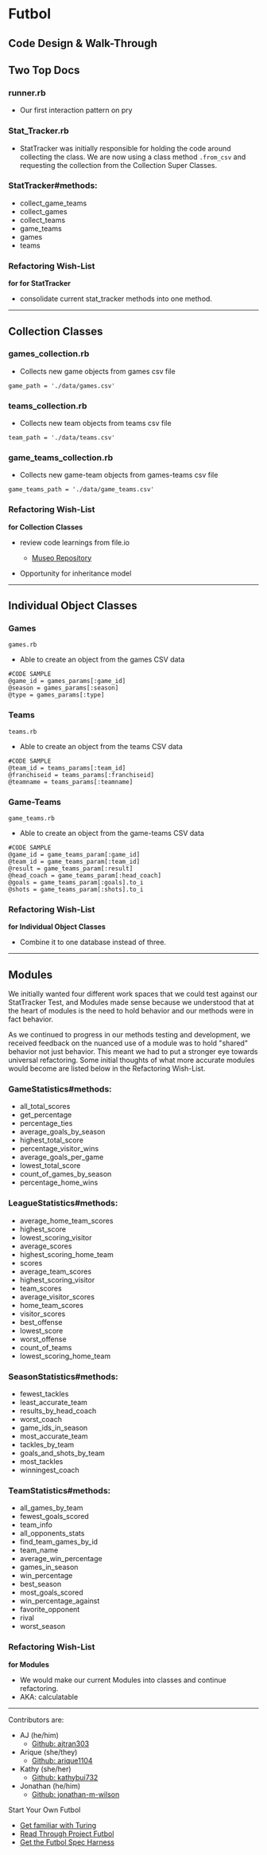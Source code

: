 # Futbol

## Code Design & Walk-Through

## Two Top Docs

### runner.rb
- Our first interaction pattern on pry


### Stat_Tracker.rb
  - StatTracker was initially responsible for holding the code around collecting the class.  We are now using a class method `.from_csv` and requesting the collection from the Collection Super Classes.

### StatTracker#methods:
  - collect_game_teams  
  - collect_games  
  - collect_teams  
  - game_teams  
  - games  
  - teams

### Refactoring Wish-List
__for for StatTracker__
  - consolidate current stat_tracker methods into one method.

______________________

## Collection Classes
### games_collection.rb
- Collects new game objects from games csv file

`game_path = './data/games.csv'`

### teams_collection.rb
- Collects new team objects from teams csv file

`team_path = './data/teams.csv'`

### game_teams_collection.rb
- Collects new game-team objects from games-teams csv file

`game_teams_path = './data/game_teams.csv'`

### Refactoring Wish-List
__for Collection Classes__
- review code learnings from file.io
  - [Museo Repository](https://github.com/turingschool-examples/museo)

- Opportunity for inheritance model
______________________

## Individual Object Classes
### Games

`games.rb`

- Able to create an object from the games CSV data

```
#CODE SAMPLE
@game_id = games_params[:game_id]
@season = games_params[:season]
@type = games_params[:type]
```

### Teams

`teams.rb`

- Able to create an object from the teams CSV data

```
#CODE SAMPLE
@team_id = teams_params[:team_id]
@franchiseid = teams_params[:franchiseid]
@teamname = teams_params[:teamname]
```

### Game-Teams

`game_teams.rb`
- Able to create an object from the game-teams CSV data

```
#CODE SAMPLE
@game_id = game_teams_param[:game_id]
@team_id = game_teams_param[:team_id]
@result = game_teams_param[:result]
@head_coach = game_teams_param[:head_coach]
@goals = game_teams_param[:goals].to_i
@shots = game_teams_param[:shots].to_i
```

### Refactoring Wish-List
__for Individual Object Classes__
- Combine it to one database instead of three.
______________________
## Modules
We initially wanted four different work spaces that we could test against our StatTracker Test, and Modules made sense because we understood that at the heart of modules is the need to hold behavior and our methods were in fact behavior.

As we continued to progress in our methods testing and development, we received feedback on the nuanced use of a module was to hold "shared" behavior not just behavior.  This meant we had to put a stronger eye towards universal refactoring.  Some initial thoughts of what more accurate modules would become are listed below in the Refactoring Wish-List.

### GameStatistics#methods:

  - all_total_scores
  - get_percentage
  - percentage_ties
  - average_goals_by_season
  - highest_total_score
  - percentage_visitor_wins
  - average_goals_per_game
  - lowest_total_score
  - count_of_games_by_season
  - percentage_home_wins

### LeagueStatistics#methods:
  - average_home_team_scores
  - highest_score
  - lowest_scoring_visitor
  - average_scores
  - highest_scoring_home_team
  - scores
  - average_team_scores
  - highest_scoring_visitor
  - team_scores
  - average_visitor_scores
  - home_team_scores
  - visitor_scores
  - best_offense
  - lowest_score
  - worst_offense
  - count_of_teams
  - lowest_scoring_home_team

### SeasonStatistics#methods:
  - fewest_tackles
  - least_accurate_team
  - results_by_head_coach
  - worst_coach
  - game_ids_in_season
  - most_accurate_team
  - tackles_by_team
  - goals_and_shots_by_team
  - most_tackles
  - winningest_coach

### TeamStatistics#methods:
  - all_games_by_team
  - fewest_goals_scored
  - team_info
  - all_opponents_stats
  - find_team_games_by_id
  - team_name
  - average_win_percentage
  - games_in_season
  - win_percentage
  - best_season
  - most_goals_scored
  - win_percentage_against
  - favorite_opponent
  - rival
  - worst_season

### Refactoring Wish-List
__for Modules__
- We would make our current Modules into classes and continue refactoring.
- AKA: calculatable
______________________

Contributors are:
- AJ (he/him)
  - [Github: ajtran303](https://github.com/ajtran303)
- Arique (she/they)
  - [Github: arique1104](https://github.com/arique1104)
- Kathy (she/her)
  - [Github: kathybui732](https://github.com/Kathybui732)
- Jonathan (he/him)
  - [Github: jonathan-m-wilson](https://github.com/jonathan-m-wilson)

Start Your Own Futbol
- [Get familiar with Turing](https://turing.io/)
- [Read Through Project Futbol](https://backend.turing.io/module1/projects/futbol/)
- [Get the Futbol Spec Harness](https://github.com/turingschool-examples/futbol_spec_harness)
